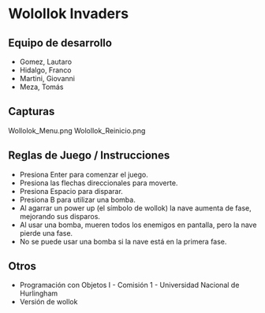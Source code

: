 # Wolollok Invaders

## Equipo de desarrollo

- Gomez, Lautaro
- Hidalgo, Franco
- Martini, Giovanni
- Meza, Tomás

## Capturas

Wollolok_Menu.png
Wolollok_Reinicio.png

## Reglas de Juego / Instrucciones

- Presiona Enter para comenzar el juego.
- Presiona las flechas direccionales para moverte.
- Presiona Espacio para disparar.
- Presiona B para utilizar una bomba.
- Al agarrar un power up (el símbolo de wollok) la nave aumenta de fase, mejorando sus disparos.
- Al usar una bomba, mueren todos los enemigos en pantalla, pero la nave pierde una fase.
- No se puede usar una bomba si la nave está en la primera fase.


## Otros

- Programación con Objetos I - Comisión 1 - Universidad Nacional de Hurlingham
- Versión de wollok
